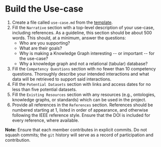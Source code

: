 # Build the Use-case
1. Create a file called `use-case.md` from the [template](../templates/use-case.md).
2. Fill the `Narrative` section with a top-level description of your use-case, including references. As a guideline, this section should be about 500 words. This should, at a minimum, answer the questions:
    * Who are you supporting?
    * What are their goals?
    * Why is making a Knowledge Graph interesting -- or important -- for the use-case? 
    * Why a knowledge graph and not a relational (tabular) database?
3. Fill the `Competency Questions` section with no fewer than 10 competency questions. Thoroughly describe your intended interactions and what data will be retrieved to support said interactions.
4. Fill the `Potential Datasets` section with links and access dates for no less than five potential datasets.
5. Fill the `Existing Resources` section with any resources (e.g., ontologies, knowledge graphs, or standards) which can be used in the project.
6. Provide all references in the `References` section. References should be numbered starting at 1, listed in order of appearance, and otherwise following the IEEE reference style. Ensure that the DOI is included for every reference, where available.

**Note:** Ensure that each member contributes in explicit commits. Do not squash commits; the `git` history will serve as a record of participation and contribution.